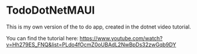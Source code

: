 # TodoDotNetMAUI
This is my own version of the to do app, created in the dotnet video tutorial.

You can find the tutorial here:
https://www.youtube.com/watch?v=Hh279ES_FNQ&list=PLdo4fOcmZ0oUBAdL2NwBpDs32zwGqb9DY
